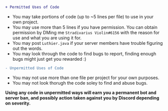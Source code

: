 ```diff
+ Permitted Uses of Code
```
- You may take portions of code (up to ~5 lines per file) to use in your own project.
- You may use more than 5 lines if you have permission.  You can obtain permission by DMing me `Stradivarius Violin#6156` with the reason for use and what you are using it for.
- You may post `Luthier.java` if your server members have trouble figuring out the words.
- You may look through the code to find bugs to report, finding enough bugs might just get you rewarded :)

```diff
- Unpermitted Uses of Code
```
- You may not use more than one file per project for your own purposes.
- You may not look thorugh the code soley to find and abuse bugs.

**Using any code in unpermitted ways will earn you a permanent bot and server ban, and possibly action taken against you by Discord depending on severity.**
